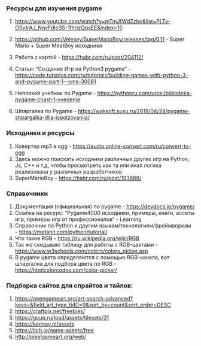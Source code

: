 ### Ресурсы для изучения pygame
1. https://www.youtube.com/watch?v=mTmJfWdZzbo&list=PLTv-O0ytrAJ_NqvFdlo3S-1fhrizQqsEE&index=15
1. https://github.com/Velesey/SuperMarioBoy/releases/tag/0.11 - Super Mario + Super MeatBoy исходники

1. Работа с картой - https://habr.com/ru/post/204112/
1. Статья: “Создание Игр на Python3 pygame“ - https://code.tutsplus.com/ru/tutorials/building-games-with-python-3-and-pygame-part-1--cms-30081
1. Неплохой учебник по Pygame - https://pythonru.com/uroki/biblioteka-pygame-chast-1-vvedenie
1. Шпаргалка по Pygame - https://waksoft.susu.ru/2019/04/24/pygame-shpargalka-dlja-ispolzovanija/


### Исходники и ресурсы
1. Ковертер mp3 в ogg - https://audio.online-convert.com/ru/convert-to-ogg
1. Здесь можно поискать исходники различных других игр на Python, Js, C++ и т.д, чтобы просмотреть как та или иная логика реализована у различных разработчиков
1. SuperMarioBoy - https://habr.com/ru/post/193888/

### Справочники
1. Документация (официальная) по pygame - https://devdocs.io/pygame/
1. Ссылка на ресурс: “Pygame4000 исходники, примеры, книги, ассеты игр, примеры игр от профессионалов“ - Learning 
1. Справочник по Python и другим языкам/технологиям/фреймворкам - https://metanit.com/python/tutorial/
1. Что такое RGB - https://ru.wikipedia.org/wiki/RGB
1. Так же скидываю таблицу для работы с RGB-цветами - https://www.w3schools.com/colors/colors_picker.asp
1. В pygame цвета определяются с помощью RGB-канала, вот шпаргалка для подбора цвета по RGB - https://htmlcolorcodes.com/color-picker/

### Подборка сайтов для спрайтов и тайлов:

1. https://opengameart.org/art-search-advanced?keys=&field_art_type_tid[]=9&sort_by=count&sort_order=DESC
1. https://craftpix.net/freebies/
1. https://gcup.ru/load/assets/tilesets/31
1. https://kenney.nl/assets
1. https://itch.io/game-assets/free
1. http://pixelgameart.org/web/